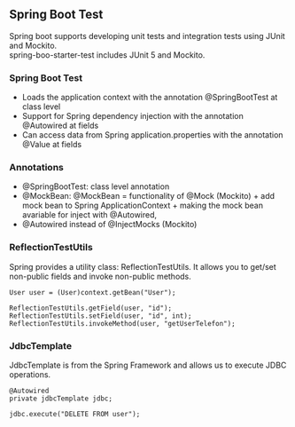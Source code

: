 ## Spring Boot Test
Spring boot supports developing unit tests and integration tests using JUnit and Mockito.<br>
spring-boo-starter-test includes JUnit 5 and Mockito.

### Spring Boot Test
- Loads the application context with the annotation @SpringBootTest at class level
- Support for Spring dependency injection with the annotation @Autowired at fields
- Can access data from Spring application.properties with the annotation @Value at fields

### Annotations
- @SpringBootTest: class level annotation
- @MockBean: @MockBean = functionality of @Mock (Mockito) + add mock bean to Spring ApplicationContext + making the mock bean avariable for inject with @Autowired,
- @Autowired instead of @InjectMocks (Mockito)
  
### ReflectionTestUtils
Spring provides a utility class: ReflectionTestUtils. It allows you to get/set non-public fields and invoke non-public methods.
```
User user = (User)context.getBean("User");

ReflectionTestUtils.getField(user, "id");
ReflectionTestUtils.setField(user, "id", int);
ReflectionTestUtils.invokeMethod(user, "getUserTelefon");
```

### JdbcTemplate
JdbcTemplate is from the Spring Framework and allows us to execute JDBC operations.
```
@Autowired
private jdbcTemplate jdbc;

jdbc.execute("DELETE FROM user");
```
